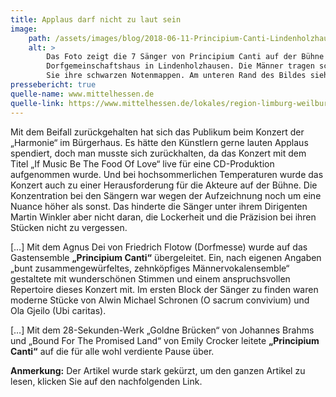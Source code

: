 ```yaml
---
title: Applaus darf nicht zu laut sein
image: 
    path: /assets/images/blog/2018-06-11-Principium-Canti-Lindenholzhausen.jpeg
    alt: >
        Das Foto zeigt die 7 Sänger von Principium Canti auf der Bühne während ihres Konzert im 
        Dorfgemeinschaftshaus in Lindenholzhausen. Die Männer tragen schwarze Hosen und weiße Hemden. In der Hand halten
        Sie ihre schwarzen Notenmappen. Am unteren Rand des Bildes sieht man im dunkeln einen Teil der Zuschauer. 
pressebericht: true
quelle-name: www.mittelhessen.de
quelle-link: https://www.mittelhessen.de/lokales/region-limburg-weilburg_artikel,-Applaus-darf-nicht-zu-laut-sein-_arid,1290261.html
---
```

Mit dem Beifall zurückgehalten hat sich das Publikum beim Konzert der „Harmonie“ im Bürgerhaus. Es hätte den Künstlern gerne lauten Applaus spendiert, doch man musste sich zurückhalten, da das Konzert mit dem Titel „If Music Be The Food Of Love“ live für eine CD-Produktion aufgenommen wurde. Und bei hochsommerlichen Temperaturen wurde das Konzert auch zu einer Herausforderung für die Akteure auf der Bühne. Die Konzentration bei den Sängern war wegen der Aufzeichnung noch um eine Nuance höher als sonst. Das hinderte die Sänger unter ihrem Dirigenten Martin Winkler aber nicht daran, die Lockerheit und die Präzision bei ihren Stücken nicht zu vergessen.

[…] Mit dem Agnus Dei von Friedrich Flotow (Dorfmesse) wurde auf das Gastensemble **„Principium Canti“** übergeleitet. Ein, nach eigenen Angaben „bunt zusammengewürfeltes, zehnköpfiges Männervokalensemble“ gestaltete mit wunderschönen Stimmen und einem anspruchsvollen Repertoire dieses Konzert mit. Im ersten Block der Sänger zu finden waren moderne Stücke von Alwin Michael Schronen (O sacrum convivium) und Ola Gjeilo (Ubi caritas).

[…] Mit dem 28-Sekunden-Werk „Goldne Brücken“ von Johannes Brahms und „Bound For The Promised Land“ von Emily Crocker leitete **„Principium Canti“** auf die für alle wohl verdiente Pause über.

**Anmerkung:** Der Artikel wurde stark gekürzt, um den ganzen Artikel zu lesen, klicken Sie auf den nachfolgenden Link.